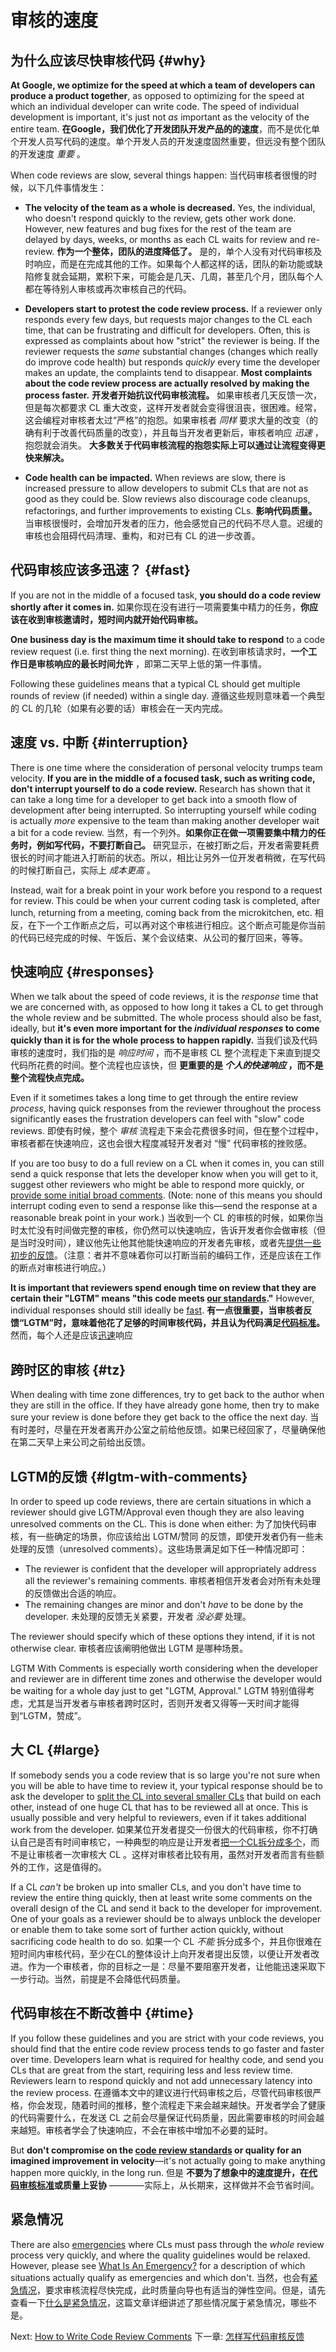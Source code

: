 # 审核的速度

## 为什么应该尽快审核代码 {#why}

**At Google, we optimize for the speed at which a team of developers can produce
a product together**, as opposed to optimizing for the speed at which an
individual developer can write code. The speed of individual development is
important, it's just not _as_ important as the velocity of the entire team.
**在Google，我们优化了开发团队开发产品的的速度**，而不是优化单个开发人员写代码的速度。单个开发人员的开发速度固然重要，但远没有整个团队的开发速度 _重要_ 。

When code reviews are slow, several things happen:
当代码审核者很慢的时候，以下几件事情发生：

*   **The velocity of the team as a whole is decreased.** Yes, the individual,
    who doesn't respond quickly to the review, gets other work done. However,
    new features and bug fixes for the rest of the team are delayed by days,
    weeks, or months as each CL waits for review and re-review. **作为一个整体，团队的进度降低了。** 是的，单个人没有对代码审核及时响应，而是在完成其他的工作。如果每个人都这样的话，团队的新功能或缺陷修复就会延期，累积下来，可能会是几天、几周，甚至几个月，团队每个人都在等待别人审核或再次审核自己的代码。
    
*   **Developers start to protest the code review process.** If a reviewer only
    responds every few days, but requests major changes to the CL each time,
    that can be frustrating and difficult for developers. Often, this is
    expressed as complaints about how "strict" the reviewer is being. If the
    reviewer requests the _same_ substantial changes (changes which really do
    improve code health) but responds _quickly_ every time the developer makes
    an update, the complaints tend to disappear. **Most complaints about the
    code review process are actually resolved by making the process faster.**
    **开发者开始抗议代码审核流程。** 如果审核者几天反馈一次，但是每次都要求 CL 重大改变，这样开发者就会变得很沮丧，很困难。经常，这会编程对审核者太过“严格”的抱怨。如果审核者 _同样_ 要求大量的改变（的确有利于改善代码质量的改变），并且每当开发者更新后，审核者响应 _迅速_ ，抱怨就会消失。 **大多数关于代码审核流程的抱怨实际上可以通过让流程变得更快来解决。**
    
*   **Code health can be impacted.** When reviews are slow, there is increased
    pressure to allow developers to submit CLs that are not as good as they
    could be. Slow reviews also discourage code cleanups, refactorings, and
    further improvements to existing CLs. **影响代码质量。** 当审核很慢时，会增加开发者的压力，他会感觉自己的代码不尽人意。迟缓的审核也会阻碍代码清理、重构，和对已有 CL 的进一步改善。

## 代码审核应该多迅速？ {#fast}

If you are not in the middle of a focused task, **you should do a code review
shortly after it comes in.**
如果你现在没有进行一项需要集中精力的任务，**你应该在收到审核邀请时，短时间内就开始代码审核。** 

**One business day is the maximum time it should take to respond** to a code
review request (i.e. first thing the next morning).
在收到审核请求时，**一个工作日是审核响应的最长时间允许** ，即第二天早上低的第一件事情。 

Following these guidelines means that a typical CL should get multiple rounds of
review (if needed) within a single day. 遵循这些规则意味着一个典型的 CL 的几轮（如果有必要的话）审核会在一天内完成。

## 速度 vs. 中断 {#interruption}

There is one time where the consideration of personal velocity trumps team
velocity. **If you are in the middle of a focused task, such as writing code,
don't interrupt yourself to do a code review.** Research has shown that it can
take a long time for a developer to get back into a smooth flow of development
after being interrupted. So interrupting yourself while coding is actually
_more_ expensive to the team than making another developer wait a bit for a code
review.
当然，有一个列外。**如果你正在做一项需要集中精力的任务时，例如写代码，不要打断自己。** 研究显示，在被打断之后，开发者需要耗费很长的时间才能进入打断前的状态。所以，相比让另外一位开发者稍微，在写代码的时候打断自己，实际上 _成本更高_ 。

Instead, wait for a break point in your work before you respond to a request for
review. This could be when your current coding task is completed, after lunch,
returning from a meeting, coming back from the microkitchen, etc.
相反，在下一个工作断点之后，可以再对这个审核进行相应。这个断点可能是你当前的代码已经完成的时候、午饭后、某个会议结束、从公司的餐厅回来，等等。


## 快速响应 {#responses}

When we talk about the speed of code reviews, it is the _response_ time that we
are concerned with, as opposed to how long it takes a CL to get through the
whole review and be submitted. The whole process should also be fast, ideally,
but **it's even more important for the _individual responses_ to come quickly
than it is for the whole process to happen rapidly.**
当我们谈及代码审核的速度时，我们指的是 _响应时间_ ，而不是审核 CL 整个流程走下来直到提交代码所花费的时间。整个流程也应该快，但 **更重要的是 _个人的快速响应_ ，而不是整个流程快点完成。**

Even if it sometimes takes a long time to get through the entire review
_process_, having quick responses from the reviewer throughout the process
significantly eases the frustration developers can feel with "slow" code
reviews.
即使有时候，整个 _审核_ 流程走下来会花费很多时间，但在整个过程中，审核者都在快速响应，这也会很大程度减轻开发者对 “慢” 代码审核的挫败感。

If you are too busy to do a full review on a CL when it comes in, you can still
send a quick response that lets the developer know when you will get to it,
suggest other reviewers who might be able to respond more quickly, or
[provide some initial broad comments](navigate.md). (Note: none of this means
you should interrupt coding even to send a response like this&mdash;send the
response at a reasonable break point in your work.)
当收到一个 CL 的审核的时候，如果你当时太忙没有时间做完整的审核，你仍然可以快速响应，告诉开发者你会做审核（但是当时没时间），建议他先让他其他能快速响应的开发者先审核，或者先[提供一些初步的反馈](navigate.md)。（注意：者并不意味着你可以打断当前的编码工作，还是应该在工作的断点对审核进行响应。）

**It is important that reviewers spend enough time on review that they are
certain their "LGTM" means "this code meets [our standards](standard.md)."**
However, individual responses should still ideally be [fast](#fast).
**有一点很重要，当审核者反馈“LGTM”时，意味着他花了足够的时间审核代码，并且认为代码满足[代码标准](standard.md)。** 然而，每个人还是应该[迅速](#fast)响应

## 跨时区的审核 {#tz}

When dealing with time zone differences, try to get back to the author when they
are still in the office. If they have already gone home, then try to make sure
your review is done before they get back to the office the next day.
当有时差时，尽量在开发者离开办公室之前给他反馈。如果已经回家了，尽量确保他在第二天早上来公司之前给出反馈。

## LGTM的反馈 {#lgtm-with-comments}

In order to speed up code reviews, there are certain situations in which a
reviewer should give LGTM/Approval even though they are also leaving unresolved
comments on the CL. This is done when either:
为了加快代码审核，有一些确定的场景，你应该给出 LGTM/赞同 的反馈，即使开发者仍有一些未处理的反馈（unresolved comments）。这些场景满足如下任一种情况即可：

*   The reviewer is confident that the developer will appropriately address all
    the reviewer's remaining comments.
    审核者相信开发者会对所有未处理的反馈做出合适的响应。
*   The remaining changes are minor and don't _have_ to be done by the
    developer.
    未处理的反馈无关紧要，开发者 _没必要_ 处理。

The reviewer should specify which of these options they intend, if it is not
otherwise clear.
审核者应该阐明他做出 LGTM 是哪种场景。

LGTM With Comments is especially worth considering when the developer and
reviewer are in different time zones and otherwise the developer would be
waiting for a whole day just to get "LGTM, Approval."
LGTM 特别值得考虑，尤其是当开发者与审核者跨时区时，否则开发者又得等一天时间才能得到“LGTM，赞成”。

## 大 CL {#large}

If somebody sends you a code review that is so large you're not sure when you
will be able to have time to review it, your typical response should be to ask
the developer to
[split the CL into several smaller CLs](../developer/small-cls.md) that build on
each other, instead of one huge CL that has to be reviewed all at once. This is
usually possible and very helpful to reviewers, even if it takes additional work
from the developer.
如果某位开发者提交一份很大的代码审核，你不打确认自己是否有时间审核它，一种典型的响应是让开发者[把一个CL拆分成多个](../developer/small-cls.md)，而不是让审核者一次审核大 CL 。这样对审核者比较有用，虽然对开发者而言有些额外的工作，这是值得的。

If a CL *can't* be broken up into smaller CLs, and you don't have time to review
the entire thing quickly, then at least write some comments on the overall
design of the CL and send it back to the developer for improvement. One of your
goals as a reviewer should be to always unblock the developer or enable them to
take some sort of further action quickly, without sacrificing code health to do
so.
如果一个 CL *不能* 拆分成多个，并且你很难在短时间内审核代码，至少在CL的整体设计上向开发者提出反馈，以便让开发者改进。作为一个审核者，你的目标之一是：尽量不要阻塞开发者，让他能迅速采取下一步行动。当然，前提是不会降低代码质量。

## 代码审核在不断改善中 {#time}

If you follow these guidelines and you are strict with your code reviews, you
should find that the entire code review process tends to go faster and faster
over time. Developers learn what is required for healthy code, and send you CLs
that are great from the start, requiring less and less review time. Reviewers
learn to respond quickly and not add unnecessary latency into the review
process.
在遵循本文中的建议进行代码审核之后，尽管代码审核很严格，你会发现，随着时间的推移，整个流程走下来会越来越快。开发者学会了健康的代码需要什么，在发送 CL 之前会尽量保证代码质量，因此需要审核的时间会越来越短。审核者学会了快速响应，不会在审核中增加不必要的延时。

But **don't compromise on
the [code review standards](standard.md) or quality for an imagined improvement
in velocity**&mdash;it's not actually going to make anything happen more
quickly, in the long run.
但是 **不要为了想象中的速度提升，在[代码审核标准](standard.md)或质量上妥协**  ————实际上，从长期来，这样做并不会节省时间。

## 紧急情况

There are also [emergencies](../emergencies.md) where CLs must pass through the
_whole_ review process very quickly, and where the quality guidelines would be
relaxed. However, please see [What Is An Emergency?](../emergencies.md#what) for
a description of which situations actually qualify as emergencies and which
don't.
当然，也会有[紧急情况](../emergencies.md)，要求审核流程尽快完成，此时质量向导也有适当的弹性空间。但是，请先查看一下[什么是紧急情况](../emergencies.md#what)，这篇文章详细讲述了那些情况属于紧急情况，哪些不是。

Next: [How to Write Code Review Comments](comments.md)
下一章: [怎样写代码审核反馈](comments.md)
